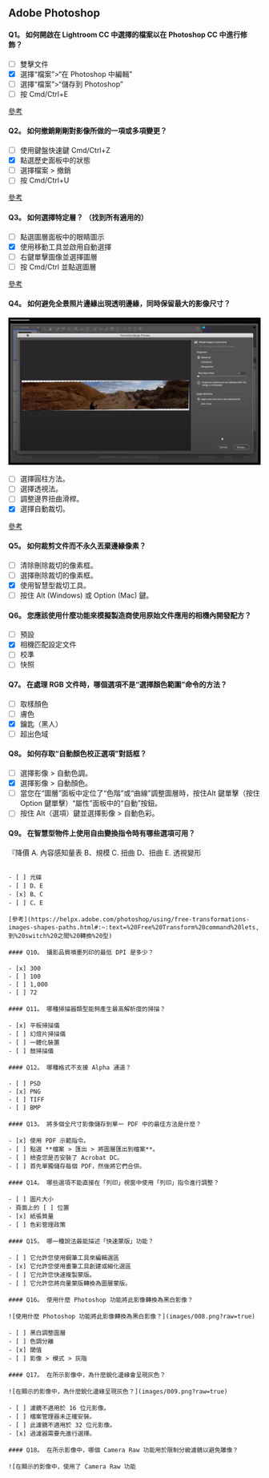 ## Adob​​e Photoshop

#### Q1。 如何開啟在 Lightroom CC 中選擇的檔案以在 Photoshop CC 中進行修飾？

- [ ] 雙擊文件
- [x] 選擇“檔案”>“在 Photoshop 中編輯”
- [ ] 選擇“檔案”>“儲存到 Photoshop”
- [ ] 按 Cmd/Ctrl+E

[參考](https://helpx.adobe.com/lightroom-cc/how-to/lightroom-photoshop-edit-photos.html#choose_a_photo_from_lightroom)

#### Q2。 如何撤銷剛剛對影像所做的一項或多項變更？

- [ ] 使用鍵盤快速鍵 Cmd/Ctrl+Z
- [x] 點選歷史面板中的狀態
- [ ] 選擇檔案 > 撤銷
- [ ] 按 Cmd/Ctrl+U

[參考](https://helpx.adobe.com/uk/photoshop/using/undo-history.html#using_the_history_panel)

#### Q3。 如何選擇特定層？ （找到所有適用的）

- [ ] 點選圖層面板中的眼睛圖示
- [x] 使用移動工具並啟用自動選擇
- [ ] 右鍵單擊圖像並選擇圖層
- [ ] 按 Cmd/Ctrl 並點選圖層

[參考](https://helpx.adobe.com/uk/photoshop/using/selecting-grouping-linking-layers.html#select_layers_in_the_document_window)

#### Q4。 如何避免全景照片邊緣出現透明邊緣，同時保留最大的影像尺寸？

![如何在保留最大影像尺寸的同時避免全景照片邊緣出現透明邊緣？](images/007.png?raw=true)

- [ ] 選擇圓柱方法。
- [ ] 選擇透視法。
- [ ] 調整邊界扭曲滑桿。
- [x] 選擇自動裁切。

[參考](https://helpx.adobe.com/uk/lightroom-classic/help/panorama.html)

#### Q5。 如何裁剪文件而不永久丟棄邊緣像素？

- [ ] 清除刪除裁切的像素框。
- [ ] 選擇刪除裁切的像素框。
- [x] 使用智慧型裁切工具。
- [ ] 按住 Alt (Windows) 或 Option (Mac) 鍵。

#### Q6。 您應該使用什麼功能來模擬製造商使用原始文件應用的相機內開發配方？

- [ ] 預設
- [x] 相機匹配設定文件
- [ ] 校準
- [ ] 快照

#### Q7。 在處理 RGB 文件時，哪個選項**不是**“選擇顏色範圍”命令的方法？

- [ ] 取樣顏色
- [ ] 膚色
- [x] 鑰匙（黑人）
- [ ] 超出色域

#### Q8。 如何存取“自動顏色校正選項”對話框？

- [ ] 選擇影像 > 自動色調。
- [x] 選擇影像 > 自動顏色。
- [ ] 當您在“圖層”面板中定位了“色階”或“曲線”調整圖層時，按住Alt 鍵單擊（按住Option 鍵單擊）“屬性”面板中的“自動”按鈕。
- [ ] 按住 Alt（選項）鍵並選擇影像 > 自動色彩。

#### Q9。 在智慧型物件上使用自由變換指令時有哪些選項可用？

『降價
A. 內容感知量表
B、規模
C. 扭曲
D、扭曲
E. 透視變形
````

- [ ] 光碟
- [ ] D、E
- [x] B、C
- [ ] C、E

[參考](https://helpx.adobe.com/photoshop/using/free-transformations-images-shapes-paths.html#:~:text=%20Free%20Transform%20command%20lets,到%20switch%20之間%20轉換%20型)

#### Q10。 攝影品質噴墨列印的最低 DPI 是多少？

- [x] 300
- [ ] 100
- [ ] 1,000
- [ ] 72

#### Q11。 哪種掃描器類型能夠產生最高解析度的掃描？

- [x] 平板掃描儀
- [ ] 幻燈片掃描儀
- [ ] 一體化裝置
- [ ] 鼓掃描儀

#### Q12。 哪種格式不支援 Alpha 通道？

- [ ] PSD
- [x] PNG
- [ ] TIFF
- [ ] BMP

#### Q13。 將多個全尺寸影像儲存到單一 PDF 中的最佳方法是什麼？

- [x] 使用 PDF 示範指令。
- [ ] 點選 **檔案 > 匯出 > 將圖層匯出到檔案**。
- [ ] 檢查您是否安裝了 Acrobat DC。
- [ ] 首先單獨儲存每個 PDF，然後將它們合併。

#### Q14。 哪些選項不能直接在「列印」視窗中使用「列印」指令進行調整？

- [ ] 圖片大小
- 頁面上的 [ ] 位置
- [x] 紙張質量
- [ ] 色彩管理政策

#### Q15。 哪一種說法最能描述「快速蒙版」功能？

- [ ] 它允許您使用鋼筆工具來編輯選區
- [x] 它允許您使用畫筆工具創建或細化選區
- [ ] 它允許您快速複製蒙版。
- [ ] 它允許您將向量蒙版轉換為圖層蒙版。

#### Q16。 使用什麼 Photoshop 功能將此影像轉換為黑白影像？

![使用什麼 Photoshop 功能將此影像轉換為黑白影像？](images/008.png?raw=true)

- [ ] 黑白調整圖層
- [ ] 色調分離
- [x] 閾值
- [ ] 影像 > 模式 > 灰階

#### Q17。 在所示影像中，為什麼銳化邊緣會呈現灰色？

![在顯示的影像中，為什麼銳化邊緣呈現灰色？](images/009.png?raw=true)

- [ ] 濾鏡不適用於 16 位元影像。
- [ ] 檔案管理器未正確安裝。
- [ ] 此濾鏡不適用於 32 位元影像。
- [x] 過濾器需要先進行選擇。

#### Q18。 在所示影像中，哪個 Camera Raw 功能用於限制分級濾鏡以避免雕像？

![在顯示的影像中，使用了 Camera Raw 功能
